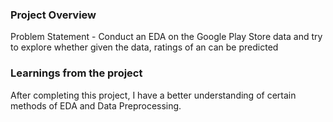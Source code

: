 ### Project Overview

 Problem Statement -
Conduct an EDA on the Google Play Store data and try to explore whether given the data, ratings of an can be predicted


### Learnings from the project

 After completing this project, I have a better understanding of certain methods of EDA and Data Preprocessing.


